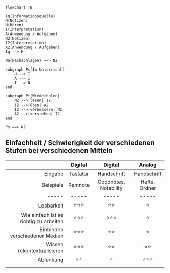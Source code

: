 ```mermaid
flowchart TB

Iq(Informationsquelle)
N(Notizen)
H(Hören)
I(Interpretation)
A(Anwendung / Aufgaben)
N2(Notizen)
I2(Interpretation)
A2(Anwendung / Aufgaben)
Iq --> H

Na{Nachschlagen} ==> N2

subgraph Ps[Im Unterricht]
	H --> I
	A --> I
	I --> N
end

subgraph Pt[Wiederholen]
	N2 -->|lesen| I2
	I2 -->|üben| A2
	I2 -->|verbessern| N2
	A2 -->|verstehen| I2
end

Ps ==> N2
```

## Einfachheit / Schwierigkeit der verschiedenen Stufen bei verschiedenen Mitteln

|                                        | Digital  |        Digital        |    Analog     |
| --------------------------------------:|:--------:|:---------------------:|:-------------:|
|                                Eingabe | Tastatur |      Handschrift      |  Handschrift  |
|                              Beispiele | Remnote  | Goodnotes, Notability | Hefte, Ordner |
|                                  ----- |  -----   |         -----         |     -----     |
|                             Lesbarkeit  |  ⭐⭐⭐  |         ⭐⭐          |      ⭐       |
| Wie einfach ist es richtig zu arbeiten |  ⭐⭐⭐  |        ⭐⭐⭐         |      ⭐       |
|         Einbinden verschiedener Medien |  ⭐⭐⭐  |         ⭐⭐          |      ⭐       |
|             Wissen rekontextualisieren |  ⭐⭐⭐  |         ⭐⭐          |     ⭐⭐      |
|                              Ablenkung |   ⭐⭐   |          ⭐           |    ⭐⭐⭐     |
|                                        |          |                       |               |
